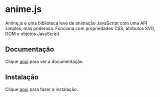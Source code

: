 # anime.js

Anime.js é uma biblioteca leve de animação JavaScript com uma API simples, mas poderosa. Funciona com propriedades CSS, atributos SVG, DOM e objetos JavaScript.

## Documentação

Clique [aqui](https://github.com/juliangarnier/anime) para ver a documentação.

## Instalação

Clique [aqui](https://www.npmjs.com/package/animejs) para fazer a instalação.
